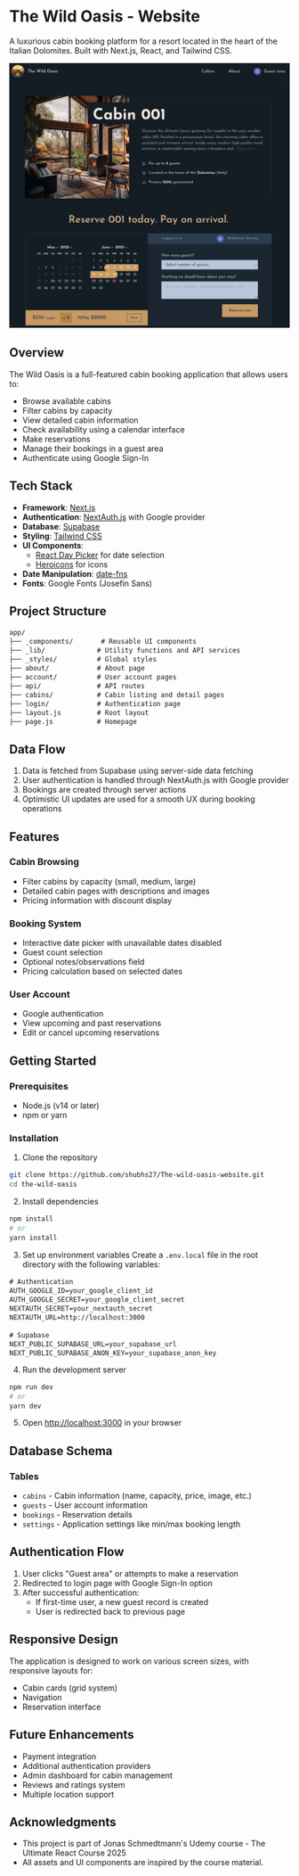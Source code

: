 # The Wild Oasis - Website

A luxurious cabin booking platform for a resort located in the heart of the Italian Dolomites. Built with Next.js, React, and Tailwind CSS.

![The Wild Oasis Website](public/screenshot.png)

## Overview

The Wild Oasis is a full-featured cabin booking application that allows users to:

- Browse available cabins
- Filter cabins by capacity
- View detailed cabin information
- Check availability using a calendar interface
- Make reservations
- Manage their bookings in a guest area
- Authenticate using Google Sign-In

## Tech Stack

- **Framework**: [Next.js](https://nextjs.org/)
- **Authentication**: [NextAuth.js](https://next-auth.js.org/) with Google provider
- **Database**: [Supabase](https://supabase.io/)
- **Styling**: [Tailwind CSS](https://tailwindcss.com/)
- **UI Components**:
  - [React Day Picker](https://react-day-picker.js.org/) for date selection
  - [Heroicons](https://heroicons.com/) for icons
- **Date Manipulation**: [date-fns](https://date-fns.org/)
- **Fonts**: Google Fonts (Josefin Sans)

## Project Structure

```
app/
├── _components/       # Reusable UI components
├── _lib/             # Utility functions and API services
├── _styles/          # Global styles
├── about/            # About page
├── account/          # User account pages
├── api/              # API routes
├── cabins/           # Cabin listing and detail pages
├── login/            # Authentication page
├── layout.js         # Root layout
├── page.js           # Homepage
```

## Data Flow

1. Data is fetched from Supabase using server-side data fetching
2. User authentication is handled through NextAuth.js with Google provider
3. Bookings are created through server actions
4. Optimistic UI updates are used for a smooth UX during booking operations

## Features

### Cabin Browsing

- Filter cabins by capacity (small, medium, large)
- Detailed cabin pages with descriptions and images
- Pricing information with discount display

### Booking System

- Interactive date picker with unavailable dates disabled
- Guest count selection
- Optional notes/observations field
- Pricing calculation based on selected dates

### User Account

- Google authentication
- View upcoming and past reservations
- Edit or cancel upcoming reservations

## Getting Started

### Prerequisites

- Node.js (v14 or later)
- npm or yarn

### Installation

1. Clone the repository

```bash
git clone https://github.com/shubhs27/The-wild-oasis-website.git
cd the-wild-oasis
```

2. Install dependencies

```bash
npm install
# or
yarn install
```

3. Set up environment variables
   Create a `.env.local` file in the root directory with the following variables:

```
# Authentication
AUTH_GOOGLE_ID=your_google_client_id
AUTH_GOOGLE_SECRET=your_google_client_secret
NEXTAUTH_SECRET=your_nextauth_secret
NEXTAUTH_URL=http://localhost:3000

# Supabase
NEXT_PUBLIC_SUPABASE_URL=your_supabase_url
NEXT_PUBLIC_SUPABASE_ANON_KEY=your_supabase_anon_key
```

4. Run the development server

```bash
npm run dev
# or
yarn dev
```

5. Open [http://localhost:3000](http://localhost:3000) in your browser

## Database Schema

### Tables

- `cabins` - Cabin information (name, capacity, price, image, etc.)
- `guests` - User account information
- `bookings` - Reservation details
- `settings` - Application settings like min/max booking length

## Authentication Flow

1. User clicks "Guest area" or attempts to make a reservation
2. Redirected to login page with Google Sign-In option
3. After successful authentication:
   - If first-time user, a new guest record is created
   - User is redirected back to previous page

## Responsive Design

The application is designed to work on various screen sizes, with responsive layouts for:

- Cabin cards (grid system)
- Navigation
- Reservation interface

## Future Enhancements

- Payment integration
- Additional authentication providers
- Admin dashboard for cabin management
- Reviews and ratings system
- Multiple location support

## Acknowledgments

- This project is part of Jonas Schmedtmann's Udemy course - The Ultimate React Course 2025
- All assets and UI components are inspired by the course material.
